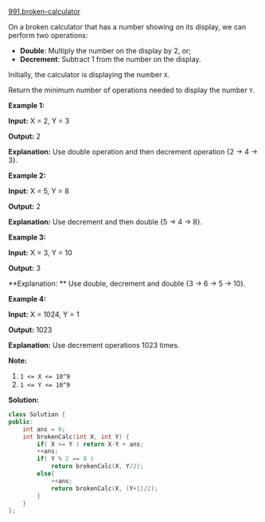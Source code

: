 [991.broken-calculator](https://leetcode.com/problems/broken-calculator/)  

On a broken calculator that has a number showing on its display, we can perform two operations:

*   **Double**: Multiply the number on the display by 2, or;
*   **Decrement**: Subtract 1 from the number on the display.

Initially, the calculator is displaying the number `X`.

Return the minimum number of operations needed to display the number `Y`.

**Example 1:**

  
**Input:** X = 2, Y = 3
  
**Output:** 2
  
**Explanation:** Use double operation and then decrement operation {2 -> 4 -> 3}.
  

**Example 2:**

  
**Input:** X = 5, Y = 8
  
**Output:** 2
  
**Explanation:** Use decrement and then double {5 -> 4 -> 8}.
  

**Example 3:**

  
**Input:** X = 3, Y = 10
  
**Output:** 3
  
**Explanation: ** Use double, decrement and double {3 -> 6 -> 5 -> 10}.
  

**Example 4:**

  
**Input:** X = 1024, Y = 1
  
**Output:** 1023
  
**Explanation:** Use decrement operations 1023 times.
  

**Note:**

1.  `1 <= X <= 10^9`
2.  `1 <= Y <= 10^9`  



**Solution:**  

```cpp
class Solution {
public:
    int ans = 0;
    int brokenCalc(int X, int Y) {
        if( X >= Y ) return X-Y + ans;
        ++ans;
        if( Y % 2 == 0 )
            return brokenCalc(X, Y/2);
        else{
            ++ans;
            return brokenCalc(X, (Y+1)/2);
        }
    }
};
```
      
